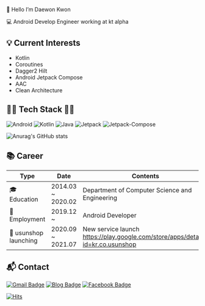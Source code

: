   
👋 Hello I’m Daewon Kwon
  
💻 Android Develop Engineer working at kt alpha
  
## 💡 Current Interests

* Kotlin
* Coroutines
* Dagger2 Hilt
* Android Jetpack Compose
* AAC
* Clean Architecture

<!-- *** -->

## 👨‍💻 Tech Stack 👨‍💻 

![Android](https://img.shields.io/badge/Android-4BB749?style=flat-square&logo=Android&logoColor=white)
![Kotlin](https://img.shields.io/badge/Kotlin-7F52FF?style=flat-square&logo=Kotlin&logoColor=white)
![Java](https://img.shields.io/badge/Java-007396?style=flat-square&logo=Java&logoColor=white)
![Jetpack](https://img.shields.io/badge/Jetpack-4BB749?style=flat-square&logo=Private-Internet-Access&logoColor=white)
![Jetpack-Compose](https://img.shields.io/badge/Jetpack-Compose-8DD6F9?style=flat-square&logo=Webpack&logoColor=white)

<!-- Theme dark, radical, merko, gruvbox, tokyonight, onedark, cobalt, synthwave, highcontrast, dracula -->
![Anurag's GitHub stats](https://github-readme-stats.vercel.app/api?username=KwonDae&count_private=true&hide=contribs,prs&show_icons=true&theme=dracula)

<!-- *** -->

## :books: Career
| Type  | Date  |  Contents | Organization  |
|---|---|---|---|
| 🎓 Education  | 2014.03 ~ 2020.02  | Department of Computer Science and Engineering  | Chungnam National University  |
| 🏢 Employment |  2019.12 ~  | Android Developer  |  kt alpha |
| 🎁 usunshop launching |  2020.09 ~ 2021.07 |  New service launch https://play.google.com/store/apps/details?id=kr.co.usunshop |  kt alpha |
  
## :mailbox_with_mail: Contact

[![Gmail Badge](https://img.shields.io/badge/Gmail-EA4335?style=flat-square&logo=Gmail&logoColor=white)](mailto:green201402317@gmail.com)
[![Blog Badge](https://img.shields.io/badge/TechBlog-000000?style=flat-square&logo=Bloglovin&logoColor=white)](https://codedaeng.tistory.com)
[![Facebook Badge](https://img.shields.io/badge/Facebook-1877F2?style=flat-square&logo=Facebook&logoColor=white)](https://www.facebook.com/daewon.kwon.14)


[![Hits](https://hits.seeyoufarm.com/api/count/incr/badge.svg?url=https%3A%2F%2Fgithub.com%2FKwonDae&count_bg=%2379C83D&title_bg=%23555555&icon=github.svg&icon_color=%23E7E7E7&title=hits&edge_flat=false)](https://hits.seeyoufarm.com)
